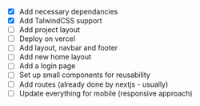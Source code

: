 - [x] Add necessary dependancies
- [x] Add TalwindCSS support
- [ ] Add project layout
- [ ] Deploy on vercel
- [ ] Add layout, navbar and footer
- [ ] Add new home layout
- [ ] Add a login page
- [ ] Set up small components for reusability
- [ ] Add routes (already done by nextjs - usually)
- [ ] Update everything for mobile (responsive approach)
